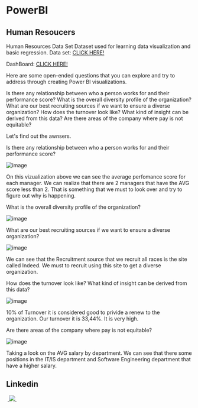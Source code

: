 # PowerBI

## Human Resoucers

Human Resources Data Set
Dataset used for learning data visualization and basic regression.
Data set: [CLICK HERE!](https://www.kaggle.com/datasets/lissadora/human-resources-data-set)

DashBoard:  [CLICK HERE!](https://app.powerbi.com/view?r=eyJrIjoiZDg2NGY2NjMtZjJlMy00NzIxLThlNmMtOGRiOTIxZGQ0ZTEyIiwidCI6IjdlYWMxYzIzLWMxZjUtNGY1Ni1iYmNhLTUzZjMxZmZiMTQ0YSJ9&pageName=ReportSectionf5e873d9418a2298ffb8)

Here are some open-ended questions that you can explore and try to address through creating Power BI visualizations.

Is there any relationship between who a person works for and their performance score?
What is the overall diversity profile of the organization?
What are our best recruiting sources if we want to ensure a diverse organization?
How does the turnover look like? What kind of insight can be derived from this data?
Are there areas of the company where pay is not equitable?

Let's find out the awnsers.

Is there any relationship between who a person works for and their performance score? 

![image](https://github.com/icaroalmeidas/DesafioRH/assets/106759439/52839690-f08d-4c90-8cca-aa74bd369465)

On this vizualization above we can see the average perfomance score for each manager. 
We can realize that there are 2 managers that have the AVG score less than 2.
That is something that we must to look over and try to figure out why is happening.

What is the overall diversity profile of the organization?

![image](https://github.com/icaroalmeidas/DesafioRH/assets/106759439/3ec7a303-64bb-4609-a72d-9fab7b5eea06)

What are our best recruiting sources if we want to ensure a diverse organization?

![image](https://github.com/icaroalmeidas/DesafioRH/assets/106759439/aabd6bef-7491-4eb4-a376-cf80a0112591)

We can see that the Recruitment source that we recruit all races is the site called Indeed.
We must to recruit using this site to get a diverse organization.

How does the turnover look like? What kind of insight can be derived from this data?

![image](https://github.com/icaroalmeidas/DesafioRH/assets/106759439/7379552c-70c1-41ad-a1cc-72727661264f)

10% of Turnover it is considered good to privide a renew to the organization.
Our turnover it is 33,44%. It is very high.

Are there areas of the company where pay is not equitable?

![image](https://github.com/icaroalmeidas/DesafioRH/assets/106759439/2c81afeb-5d65-4481-873e-b48c5062f3bd)

Taking a look on the AVG salary by department. 
We can see that there some positions in the IT/IS department and Software Engineering department that have a higher salary.

## Linkedin
&nbsp;<a href="https://www.linkedin.com/in/icaroalmeidas/">
  <img src="https://img.shields.io/badge/linkedin-%230077B5.svg?style=for-the-badge&logo=linkedin&logoColor=white">
</a>&nbsp;

